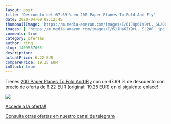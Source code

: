 ```yaml
---
layout: post
title: 'Descuento del 67.69 % en 200 Paper Planes To Fold And Fly'
date: 2020-04-09 08:12:45
thumbnailImage: 'https://m.media-amazon.com/images/I/61JHp6IY9rL._SL200_.jpg'
images: [ 'https://m.media-amazon.com/images/I/61JHp6IY9rL._SL200_.jpg' ]
comments: true
category: ofertas
author: ring
slug: 1409557065
description:
actualPrice: 6.22 EUR
comparePrice: 19.25 EUR
inStock: true
---
```


Tienes [200 Paper Planes To Fold And Fly](https://www.amazon.com/dp/1409557065/?tag=redken08-20) con un 67.69 % de descuento con precio de oferta de 6.22 EUR (original: 19.25 EUR) en el siguiente enlace!

[![](https://m.media-amazon.com/images/I/61JHp6IY9rL._SL200_.jpg)](https://www.amazon.com/dp/1409557065/?tag=redken08-20)

[Accede a la oferta!!](https://www.amazon.com/dp/1409557065/?tag=redken08-20)

[Consulta otras ofertas en nuestro canal de telegram](https://t.me/s/ofertas25)
